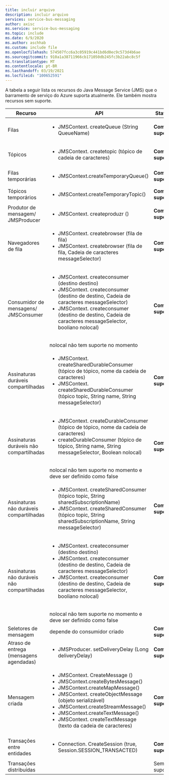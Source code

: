 ```yaml
---
title: incluir arquivo
description: incluir arquivo
services: service-bus-messaging
author: axisc
ms.service: service-bus-messaging
ms.topic: include
ms.date: 6/9/2020
ms.author: aschhab
ms.custom: include file
ms.openlocfilehash: 574507fcc6a3c05919c441bd6d0ec9c573d4b6ae
ms.sourcegitcommit: 910a1a38711966cb171050db245fc3b22abc8c5f
ms.translationtype: MT
ms.contentlocale: pt-BR
ms.lasthandoff: 03/19/2021
ms.locfileid: "100652591"
---
```

A tabela a seguir lista os recursos do Java Message Service (JMS) que o barramento de serviço do Azure suporta atualmente. Ele também mostra recursos sem suporte.


| Recurso | API |Status |
|---|---|---|
| Filas   | <ul> <li> JMSContext. createQueue (String QueueName) </li> </ul>| **Com suporte** |
| Tópicos   | <ul> <li> JMSContext. createtopic (tópico de cadeia de caracteres) </li> </ul>| **Com suporte** |
| Filas temporárias |<ul> <li> JMSContext.createTemporaryQueue() </li> </ul>| **Com suporte** |
| Tópicos temporários |<ul> <li> JMSContext.createTemporaryTopic() </li> </ul>| **Com suporte** |
| Produtor de mensagem/<br/> JMSProducer |<ul> <li> JMSContext. createproduzr () </li> </ul>| **Com suporte** |
| Navegadores de fila |<ul> <li> JMSContext. createbrowser (fila de fila) </li> <li> JMSContext. createbrowser (fila de fila, Cadeia de caracteres messageSelector) </li> </ul> | **Com suporte** |
| Consumidor de mensagens/ <br/> JMSConsumer | <ul> <li> JMSContext. createconsumer (destino destino) </li> <li> JMSContext. createconsumer (destino de destino, Cadeia de caracteres messageSelector) </li> <li> JMSContext. createconsumer (destino de destino, Cadeia de caracteres messageSelector, booliano nolocal)</li> </ul>  <br/> nolocal não tem suporte no momento | **Com suporte** |
| Assinaturas duráveis compartilhadas | <ul> <li> JMSContext. createSharedDurableConsumer (tópico de tópico, nome da cadeia de caracteres) </li> <li> JMSContext. createSharedDurableConsumer (tópico topic, String name, String messageSelector) </li> </ul>| **Com suporte**|
| Assinaturas duráveis não compartilhadas | <ul> <li> JMSContext. createDurableConsumer (tópico de tópico, nome da cadeia de caracteres) </li> <li> createDurableConsumer (tópico de tópico, String name, String messageSelector, Boolean nolocal) </li> </ul> <br/> nolocal não tem suporte no momento e deve ser definido como false | **Com suporte** |
| Assinaturas não duráveis compartilhadas |<ul> <li> JMSContext. createSharedConsumer (tópico topic, String sharedSubscriptionName) </li> <li> JMSContext. createSharedConsumer (tópico topic, String sharedSubscriptionName, String messageSelector) </li> </ul> | **Com suporte** |
| Assinaturas não duráveis não compartilhadas |<ul> <li> JMSContext. createconsumer (destino destino) </li> <li> JMSContext. createconsumer (destino de destino, Cadeia de caracteres messageSelector) </li> <li> JMSContext. createconsumer (destino de destino, Cadeia de caracteres messageSelector, booliano nolocal) </li> </ul> <br/> nolocal não tem suporte no momento e deve ser definido como false | **Com suporte** |
| Seletores de mensagem | depende do consumidor criado | **Com suporte** |
| Atraso de entrega (mensagens agendadas) | <ul> <li> JMSProducer. setDeliveryDelay (Long deliveryDelay) </li> </ul>|**Com suporte**|
| Mensagem criada |<ul> <li> JMSContext. CreateMessage () </li> <li> JMSContext.createBytesMessage() </li> <li> JMSContext.createMapMessage() </li> <li> JMSContext. createObjectMessage (objeto serializável) </li> <li> JMSContext.createStreamMessage() </li> <li> JMSContext.createTextMessage() </li> <li> JMSContext. createTextMessage (texto da cadeia de caracteres) </li> </ul>| **Com suporte** |
| Transações entre entidades |<ul> <li> Connection. CreateSession (true, Session.SESSION_TRANSACTED) </li> </ul> | **Com suporte** |
| Transações distribuídas || Sem suporte |
